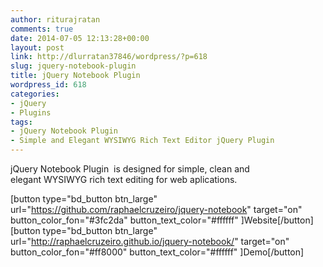 ```yaml
---
author: riturajratan
comments: true
date: 2014-07-05 12:13:28+00:00
layout: post
link: http://dlurratan37846/wordpress/?p=618
slug: jquery-notebook-plugin
title: jQuery Notebook Plugin
wordpress_id: 618
categories:
- jQuery
- Plugins
tags:
- jQuery Notebook Plugin
- Simple and Elegant WYSIWYG Rich Text Editor jQuery Plugin
---
```


jQuery Notebook Plugin  is designed for simple, clean and elegant WYSIWYG rich text editing for web aplications.

[button type="bd_button btn_large" url="https://github.com/raphaelcruzeiro/jquery-notebook" target="on" button_color_fon="#3fc2da" button_text_color="#ffffff" ]Website[/button]  [button type="bd_button btn_large" url="http://raphaelcruzeiro.github.io/jquery-notebook/" target="on" button_color_fon="#ff8000" button_text_color="#ffffff" ]Demo[/button]
